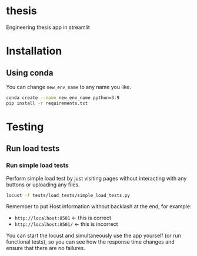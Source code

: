 # thesis
Engineering thesis app in streamlit


# Installation

## Using conda
You can change `new_env_name` to any name you like.

```bash
conda create --name new_env_name python=3.9
pip install -r requirements.txt
```

# Testing

## Run load tests

### Run simple load tests
Perform simple load test by just visiting pages without interacting with any buttons or uploading any files.

```bash
locust -f tests/load_tests/simple_load_tests.py
```

Remember to put Host information without backlash at the end, for example:
- `http://localhost:8501`  <- this is correct
- `http://localhost:8501/` <- this is incorrect


You can start the locust and simultaneously use the app yourself (or run functional tests), so you can see how the response time changes and ensure that there are no failures.